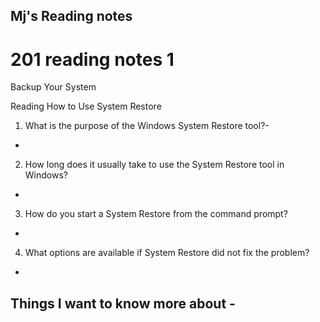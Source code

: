 ## Mj's Reading notes

# 201 reading notes 1

Backup Your System

Reading
How to Use System Restore

1. What is the purpose of the Windows System Restore tool?- 
  - 
2. How long does it usually take to use the System Restore tool in Windows?
  - 
3. How do you start a System Restore from the command prompt?
  -
4. What options are available if System Restore did not fix the problem?
  -


## Things I want to know more about - 
